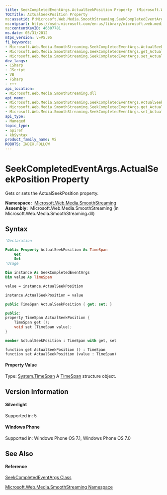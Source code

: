 ```yaml
---
title: SeekCompletedEventArgs.ActualSeekPosition Property  (Microsoft.Web.Media.SmoothStreaming)
TOCTitle: ActualSeekPosition Property
ms:assetid: P:Microsoft.Web.Media.SmoothStreaming.SeekCompletedEventArgs.ActualSeekPosition
ms:mtpsurl: https://msdn.microsoft.com/en-us/library/microsoft.web.media.smoothstreaming.seekcompletedeventargs.actualseekposition(v=VS.95)
ms:contentKeyID: 46307781
ms.date: 05/31/2012
mtps_version: v=VS.95
f1_keywords:
- Microsoft.Web.Media.SmoothStreaming.SeekCompletedEventArgs.ActualSeekPosition
- Microsoft.Web.Media.SmoothStreaming.SeekCompletedEventArgs.get_ActualSeekPosition
- Microsoft.Web.Media.SmoothStreaming.SeekCompletedEventArgs.set_ActualSeekPosition
dev_langs:
- CSharp
- JScript
- VB
- FSharp
- c++
api_location:
- Microsoft.Web.Media.SmoothStreaming.dll
api_name:
- Microsoft.Web.Media.SmoothStreaming.SeekCompletedEventArgs.ActualSeekPosition
- Microsoft.Web.Media.SmoothStreaming.SeekCompletedEventArgs.get_ActualSeekPosition
- Microsoft.Web.Media.SmoothStreaming.SeekCompletedEventArgs.set_ActualSeekPosition
api_type:
- Managed
topic_type:
- apiref
- kbSyntax
product_family_name: VS
ROBOTS: INDEX,FOLLOW
---
```


# SeekCompletedEventArgs.ActualSeekPosition Property

Gets or sets the ActualSeekPosition property.

**Namespace:**  [Microsoft.Web.Media.SmoothStreaming](microsoft-web-media-smoothstreaming-namespace_1.md)  
**Assembly:**  Microsoft.Web.Media.SmoothStreaming (in Microsoft.Web.Media.SmoothStreaming.dll)

## Syntax

``` vb
'Declaration

Public Property ActualSeekPosition As TimeSpan
    Get
    Set
'Usage

Dim instance As SeekCompletedEventArgs
Dim value As TimeSpan

value = instance.ActualSeekPosition

instance.ActualSeekPosition = value
```

``` csharp
public TimeSpan ActualSeekPosition { get; set; }
```

``` c++
public:
property TimeSpan ActualSeekPosition {
    TimeSpan get ();
    void set (TimeSpan value);
}
```

``` fsharp
member ActualSeekPosition : TimeSpan with get, set
```

``` jscript
function get ActualSeekPosition () : TimeSpan
function set ActualSeekPosition (value : TimeSpan)
```

#### Property Value

Type: [System.TimeSpan](https://msdn.microsoft.com/en-us/library/269ew577\(v=vs.95\))  
A [TimeSpan](https://msdn.microsoft.com/en-us/library/269ew577\(v=vs.95\)) structure object.

## Version Information

#### Silverlight

Supported in: 5  

#### Windows Phone

Supported in: Windows Phone OS 7.1, Windows Phone OS 7.0  

## See Also

#### Reference

[SeekCompletedEventArgs Class](seekcompletedeventargs-class-microsoft-web-media-smoothstreaming_1.md)

[Microsoft.Web.Media.SmoothStreaming Namespace](microsoft-web-media-smoothstreaming-namespace_1.md)


